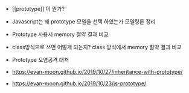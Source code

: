 
- [[prototype]] 이 뭔가?
- Javascript는 왜 prototype 모델을 선택 하였는가 모델링론 정리
- Prototype 사용시 memory 절약 결과 비교
- class방식으로 쓰면 어떻게 되는지? class 방식에서 memory 절약 결과 비교
- Prototype 오염공격 대처


- https://evan-moon.github.io/2019/10/27/inheritance-with-prototype/
- https://evan-moon.github.io/2019/10/23/js-prototype/

